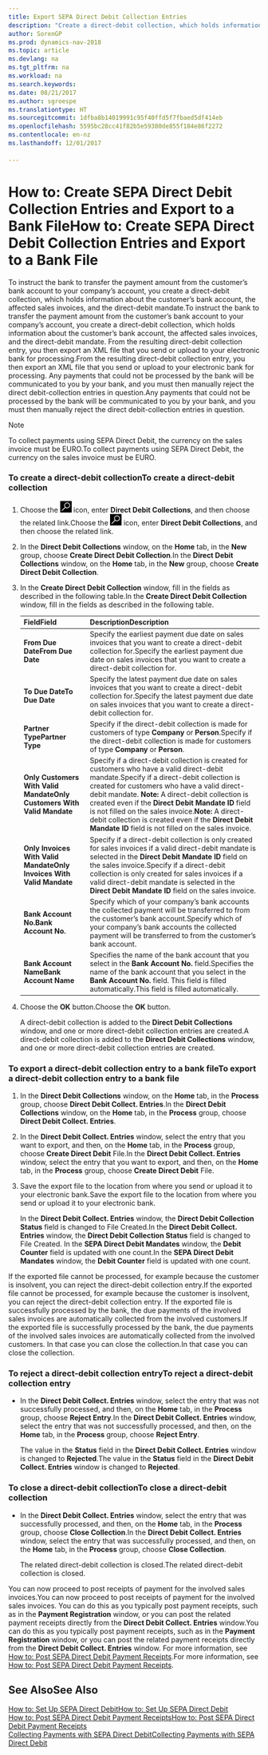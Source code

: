 ```yaml
---
title: Export SEPA Direct Debit Collection Entries
description: "Create a direct-debit collection, which holds information about the customer’s bank account, the affected sales invoices, and the direct-debit mandate."
author: SorenGP
ms.prod: dynamics-nav-2018
ms.topic: article
ms.devlang: na
ms.tgt_pltfrm: na
ms.workload: na
ms.search.keywords: 
ms.date: 08/21/2017
ms.author: sgroespe
ms.translationtype: HT
ms.sourcegitcommit: 1dfba8b14019991c95f40ffd5f7fbaed5df414eb
ms.openlocfilehash: 5595bc28cc41f82b5e59380de855f184e86f2272
ms.contentlocale: en-nz
ms.lasthandoff: 12/01/2017

---
```

# <a name="how-to-create-sepa-direct-debit-collection-entries-and-export-to-a-bank-file"></a><span data-ttu-id="fd7d9-103">How to: Create SEPA Direct Debit Collection Entries and Export to a Bank File</span><span class="sxs-lookup"><span data-stu-id="fd7d9-103">How to: Create SEPA Direct Debit Collection Entries and Export to a Bank File</span></span>
<span data-ttu-id="fd7d9-104">To instruct the bank to transfer the payment amount from the customer’s bank account to your company’s account, you create a direct-debit collection, which holds information about the customer’s bank account, the affected sales invoices, and the direct-debit mandate.</span><span class="sxs-lookup"><span data-stu-id="fd7d9-104">To instruct the bank to transfer the payment amount from the customer’s bank account to your company’s account, you create a direct-debit collection, which holds information about the customer’s bank account, the affected sales invoices, and the direct-debit mandate.</span></span> <span data-ttu-id="fd7d9-105">From the resulting direct-debit collection entry, you then export an XML file that you send or upload to your electronic bank for processing.</span><span class="sxs-lookup"><span data-stu-id="fd7d9-105">From the resulting direct-debit collection entry, you then export an XML file that you send or upload to your electronic bank for processing.</span></span> <span data-ttu-id="fd7d9-106">Any payments that could not be processed by the bank will be communicated to you by your bank, and you must then manually reject the direct debit-collection entries in question.</span><span class="sxs-lookup"><span data-stu-id="fd7d9-106">Any payments that could not be processed by the bank will be communicated to you by your bank, and you must then manually reject the direct debit-collection entries in question.</span></span>  

> [!NOTE]  
>  <span data-ttu-id="fd7d9-107">To collect payments using SEPA Direct Debit, the currency on the sales invoice must be EURO.</span><span class="sxs-lookup"><span data-stu-id="fd7d9-107">To collect payments using SEPA Direct Debit, the currency on the sales invoice must be EURO.</span></span>  

### <a name="to-create-a-direct-debit-collection"></a><span data-ttu-id="fd7d9-108">To create a direct-debit collection</span><span class="sxs-lookup"><span data-stu-id="fd7d9-108">To create a direct-debit collection</span></span>  

1. <span data-ttu-id="fd7d9-109">Choose the ![Search for Page or Report](media/ui-search/search_small.png "Search for Page or Report icon") icon, enter **Direct Debit Collections**, and then choose the related link.</span><span class="sxs-lookup"><span data-stu-id="fd7d9-109">Choose the ![Search for Page or Report](media/ui-search/search_small.png "Search for Page or Report icon") icon, enter **Direct Debit Collections**, and then choose the related link.</span></span>  
2. <span data-ttu-id="fd7d9-110">In the **Direct Debit Collections** window, on the **Home** tab, in the **New** group, choose **Create Direct Debit Collection**.</span><span class="sxs-lookup"><span data-stu-id="fd7d9-110">In the **Direct Debit Collections** window, on the **Home** tab, in the **New** group, choose **Create Direct Debit Collection**.</span></span>  
3. <span data-ttu-id="fd7d9-111">In the **Create Direct Debit Collection** window, fill in the fields as described in the following table.</span><span class="sxs-lookup"><span data-stu-id="fd7d9-111">In the **Create Direct Debit Collection** window, fill in the fields as described in the following table.</span></span>  

    |<span data-ttu-id="fd7d9-112">Field</span><span class="sxs-lookup"><span data-stu-id="fd7d9-112">Field</span></span>|<span data-ttu-id="fd7d9-113">Description</span><span class="sxs-lookup"><span data-stu-id="fd7d9-113">Description</span></span>|  
    |---------------------------------|---------------------------------------|  
    |<span data-ttu-id="fd7d9-114">**From Due Date**</span><span class="sxs-lookup"><span data-stu-id="fd7d9-114">**From Due Date**</span></span>|<span data-ttu-id="fd7d9-115">Specify the earliest payment due date on sales invoices that you want to create a direct-debit collection for.</span><span class="sxs-lookup"><span data-stu-id="fd7d9-115">Specify the earliest payment due date on sales invoices that you want to create a direct-debit collection for.</span></span>|  
    |<span data-ttu-id="fd7d9-116">**To Due Date**</span><span class="sxs-lookup"><span data-stu-id="fd7d9-116">**To Due Date**</span></span>|<span data-ttu-id="fd7d9-117">Specify the latest payment due date on sales invoices that you want to create a direct-debit collection for.</span><span class="sxs-lookup"><span data-stu-id="fd7d9-117">Specify the latest payment due date on sales invoices that you want to create a direct-debit collection for.</span></span>|  
    |<span data-ttu-id="fd7d9-118">**Partner Type**</span><span class="sxs-lookup"><span data-stu-id="fd7d9-118">**Partner Type**</span></span>|<span data-ttu-id="fd7d9-119">Specify if the direct-debit collection is made for customers of type **Company** or **Person**.</span><span class="sxs-lookup"><span data-stu-id="fd7d9-119">Specify if the direct-debit collection is made for customers of type **Company** or **Person**.</span></span>|  
    |<span data-ttu-id="fd7d9-120">**Only Customers With Valid Mandate**</span><span class="sxs-lookup"><span data-stu-id="fd7d9-120">**Only Customers With Valid Mandate**</span></span>|<span data-ttu-id="fd7d9-121">Specify if a direct-debit collection is created for customers who have a valid direct-debit mandate.</span><span class="sxs-lookup"><span data-stu-id="fd7d9-121">Specify if a direct-debit collection is created for customers who have a valid direct-debit mandate.</span></span> <span data-ttu-id="fd7d9-122">**Note:**  A direct-debit collection is created even if the **Direct Debit Mandate ID** field is not filled on the sales invoice.</span><span class="sxs-lookup"><span data-stu-id="fd7d9-122">**Note:**  A direct-debit collection is created even if the **Direct Debit Mandate ID** field is not filled on the sales invoice.</span></span>|  
    |<span data-ttu-id="fd7d9-123">**Only Invoices With Valid Mandate**</span><span class="sxs-lookup"><span data-stu-id="fd7d9-123">**Only Invoices With Valid Mandate**</span></span>|<span data-ttu-id="fd7d9-124">Specify if a direct-debit collection is only created for sales invoices if a valid direct-debit mandate is selected in the **Direct Debit Mandate ID** field on the sales invoice.</span><span class="sxs-lookup"><span data-stu-id="fd7d9-124">Specify if a direct-debit collection is only created for sales invoices if a valid direct-debit mandate is selected in the **Direct Debit Mandate ID** field on the sales invoice.</span></span>|  
    |<span data-ttu-id="fd7d9-125">**Bank Account No.**</span><span class="sxs-lookup"><span data-stu-id="fd7d9-125">**Bank Account No.**</span></span>|<span data-ttu-id="fd7d9-126">Specify which of your company’s bank accounts the collected payment will be transferred to from the customer’s bank account.</span><span class="sxs-lookup"><span data-stu-id="fd7d9-126">Specify which of your company’s bank accounts the collected payment will be transferred to from the customer’s bank account.</span></span>|  
    |<span data-ttu-id="fd7d9-127">**Bank Account Name**</span><span class="sxs-lookup"><span data-stu-id="fd7d9-127">**Bank Account Name**</span></span>|<span data-ttu-id="fd7d9-128">Specifies the name of the bank account that you select in the **Bank Account No.** field.</span><span class="sxs-lookup"><span data-stu-id="fd7d9-128">Specifies the name of the bank account that you select in the **Bank Account No.** field.</span></span> <span data-ttu-id="fd7d9-129">This field is filled automatically.</span><span class="sxs-lookup"><span data-stu-id="fd7d9-129">This field is filled automatically.</span></span>|  

4. <span data-ttu-id="fd7d9-130">Choose the **OK** button.</span><span class="sxs-lookup"><span data-stu-id="fd7d9-130">Choose the **OK** button.</span></span>  

     <span data-ttu-id="fd7d9-131">A direct-debit collection is added to the **Direct Debit Collections** window, and one or more direct-debit collection entries are created.</span><span class="sxs-lookup"><span data-stu-id="fd7d9-131">A direct-debit collection is added to the **Direct Debit Collections** window, and one or more direct-debit collection entries are created.</span></span>  

### <a name="to-export-a-direct-debit-collection-entry-to-a-bank-file"></a><span data-ttu-id="fd7d9-132">To export a direct-debit collection entry to a bank file</span><span class="sxs-lookup"><span data-stu-id="fd7d9-132">To export a direct-debit collection entry to a bank file</span></span>  
1. <span data-ttu-id="fd7d9-133">In the **Direct Debit Collections** window, on the **Home** tab, in the **Process** group, choose **Direct Debit Collect. Entries**.</span><span class="sxs-lookup"><span data-stu-id="fd7d9-133">In the **Direct Debit Collections** window, on the **Home** tab, in the **Process** group, choose **Direct Debit Collect. Entries**.</span></span>  
2. <span data-ttu-id="fd7d9-134">In the **Direct Debit Collect. Entries** window, select the entry that you want to export, and then, on the **Home** tab, in the **Process** group, choose **Create Direct Debit** File.</span><span class="sxs-lookup"><span data-stu-id="fd7d9-134">In the **Direct Debit Collect. Entries** window, select the entry that you want to export, and then, on the **Home** tab, in the **Process** group, choose **Create Direct Debit** File.</span></span>  
3. <span data-ttu-id="fd7d9-135">Save the export file to the location from where you send or upload it to your electronic bank.</span><span class="sxs-lookup"><span data-stu-id="fd7d9-135">Save the export file to the location from where you send or upload it to your electronic bank.</span></span>  

     <span data-ttu-id="fd7d9-136">In the **Direct Debit Collect. Entries** window, the **Direct Debit Collection Status** field is changed to File Created.</span><span class="sxs-lookup"><span data-stu-id="fd7d9-136">In the **Direct Debit Collect. Entries** window, the **Direct Debit Collection Status** field is changed to File Created.</span></span> <span data-ttu-id="fd7d9-137">In the **SEPA Direct Debit Mandates** window, the **Debit Counter** field is updated with one count.</span><span class="sxs-lookup"><span data-stu-id="fd7d9-137">In the **SEPA Direct Debit Mandates** window, the **Debit Counter** field is updated with one count.</span></span>  

<span data-ttu-id="fd7d9-138">If the exported file cannot be processed, for example because the customer is insolvent, you can reject the direct-debit collection entry.</span><span class="sxs-lookup"><span data-stu-id="fd7d9-138">If the exported file cannot be processed, for example because the customer is insolvent, you can reject the direct-debit collection entry.</span></span> <span data-ttu-id="fd7d9-139">If the exported file is successfully processed by the bank, the due payments of the involved sales invoices are automatically collected from the involved customers.</span><span class="sxs-lookup"><span data-stu-id="fd7d9-139">If the exported file is successfully processed by the bank, the due payments of the involved sales invoices are automatically collected from the involved customers.</span></span> <span data-ttu-id="fd7d9-140">In that case you can close the collection.</span><span class="sxs-lookup"><span data-stu-id="fd7d9-140">In that case you can close the collection.</span></span>  

### <a name="to-reject-a-direct-debit-collection-entry"></a><span data-ttu-id="fd7d9-141">To reject a direct-debit collection entry</span><span class="sxs-lookup"><span data-stu-id="fd7d9-141">To reject a direct-debit collection entry</span></span>  

* <span data-ttu-id="fd7d9-142">In the **Direct Debit Collect. Entries** window, select the entry that was not successfully processed, and then, on the **Home** tab, in the **Process** group, choose **Reject Entry**.</span><span class="sxs-lookup"><span data-stu-id="fd7d9-142">In the **Direct Debit Collect. Entries** window, select the entry that was not successfully processed, and then, on the **Home** tab, in the **Process** group, choose **Reject Entry**.</span></span>  

     <span data-ttu-id="fd7d9-143">The value in the **Status** field in the **Direct Debit Collect. Entries** window is changed to **Rejected**.</span><span class="sxs-lookup"><span data-stu-id="fd7d9-143">The value in the **Status** field in the **Direct Debit Collect. Entries** window is changed to **Rejected**.</span></span>  

### <a name="to-close-a-direct-debit-collection"></a><span data-ttu-id="fd7d9-144">To close a direct-debit collection</span><span class="sxs-lookup"><span data-stu-id="fd7d9-144">To close a direct-debit collection</span></span>  
*  <span data-ttu-id="fd7d9-145">In the **Direct Debit Collect. Entries** window, select the entry that was successfully processed, and then, on the **Home** tab, in the **Process** group, choose **Close Collection**.</span><span class="sxs-lookup"><span data-stu-id="fd7d9-145">In the **Direct Debit Collect. Entries** window, select the entry that was successfully processed, and then, on the **Home** tab, in the **Process** group, choose **Close Collection**.</span></span>  

     <span data-ttu-id="fd7d9-146">The related direct-debit collection is closed.</span><span class="sxs-lookup"><span data-stu-id="fd7d9-146">The related direct-debit collection is closed.</span></span>  

<span data-ttu-id="fd7d9-147">You can now proceed to post receipts of payment for the involved sales invoices.</span><span class="sxs-lookup"><span data-stu-id="fd7d9-147">You can now proceed to post receipts of payment for the involved sales invoices.</span></span> <span data-ttu-id="fd7d9-148">You can do this as you typically post payment receipts, such as in the **Payment Registration** window, or you can post the related payment receipts directly from the **Direct Debit Collect. Entries** window.</span><span class="sxs-lookup"><span data-stu-id="fd7d9-148">You can do this as you typically post payment receipts, such as in the **Payment Registration** window, or you can post the related payment receipts directly from the **Direct Debit Collect. Entries** window.</span></span> <span data-ttu-id="fd7d9-149">For more information, see [How to: Post SEPA Direct Debit Payment Receipts](finance-how-to-post-sepa-direct-debit-payment-receipts.md).</span><span class="sxs-lookup"><span data-stu-id="fd7d9-149">For more information, see [How to: Post SEPA Direct Debit Payment Receipts](finance-how-to-post-sepa-direct-debit-payment-receipts.md).</span></span>  

## <a name="see-also"></a><span data-ttu-id="fd7d9-150">See Also</span><span class="sxs-lookup"><span data-stu-id="fd7d9-150">See Also</span></span>  
[<span data-ttu-id="fd7d9-151">How to: Set Up SEPA Direct Debit</span><span class="sxs-lookup"><span data-stu-id="fd7d9-151">How to: Set Up SEPA Direct Debit</span></span>](finance-how-to-set-up-sepa-direct-debit.md)  
[<span data-ttu-id="fd7d9-152">How to: Post SEPA Direct Debit Payment Receipts</span><span class="sxs-lookup"><span data-stu-id="fd7d9-152">How to: Post SEPA Direct Debit Payment Receipts</span></span>](finance-how-to-post-sepa-direct-debit-payment-receipts.md)  
[<span data-ttu-id="fd7d9-153">Collecting Payments with SEPA Direct Debit</span><span class="sxs-lookup"><span data-stu-id="fd7d9-153">Collecting Payments with SEPA Direct Debit</span></span>](finance-collect-payments-with-sepa-direct-debit.md)  

